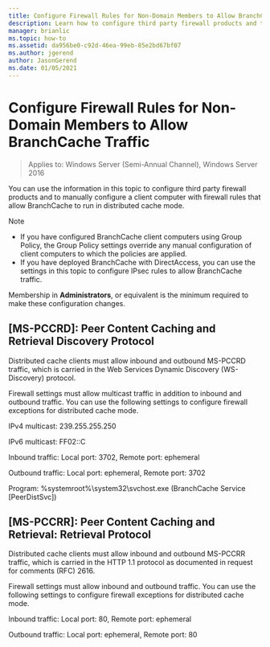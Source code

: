 ```yaml
---
title: Configure Firewall Rules for Non-Domain Members to Allow BranchCache Traffic
description: Learn how to configure third party firewall products and to manually configure a client computer with firewall rules that allow BranchCache to run in distributed cache mode.
manager: brianlic
ms.topic: how-to
ms.assetid: da956be0-c92d-46ea-99eb-85e2bd67bf07
ms.author: jgerend
author: JasonGerend
ms.date: 01/05/2021
---
```

# Configure Firewall Rules for Non-Domain Members to Allow BranchCache Traffic

>Applies to: Windows Server (Semi-Annual Channel), Windows Server 2016

You can use the information in this topic to configure third party firewall products and to manually configure a client computer with firewall rules that allow BranchCache to run in distributed cache mode.

> [!NOTE]
> -   If you have configured BranchCache client computers using Group Policy, the Group Policy settings override any manual configuration of client computers to which the policies are applied.
> -   If you have deployed BranchCache with DirectAccess, you can use the settings in this topic to configure IPsec rules to allow BranchCache traffic.

Membership in **Administrators**, or equivalent is the minimum required to make these configuration changes.

## [MS-PCCRD]: Peer Content Caching and Retrieval Discovery Protocol
Distributed cache clients must allow inbound and outbound MS-PCCRD traffic, which is carried in the Web Services Dynamic Discovery (WS-Discovery) protocol.

Firewall settings must allow multicast traffic in addition to inbound and outbound traffic. You can use the following settings to configure firewall exceptions for distributed cache mode.

IPv4 multicast: 239.255.255.250

IPv6 multicast: FF02::C

Inbound traffic: Local port: 3702, Remote port: ephemeral

Outbound traffic: Local port: ephemeral, Remote port: 3702

Program: %systemroot%\system32\svchost.exe (BranchCache Service [PeerDistSvc])

## [MS-PCCRR]: Peer Content Caching and Retrieval: Retrieval Protocol
Distributed cache clients must allow inbound and outbound MS-PCCRR traffic, which is carried in the HTTP 1.1 protocol as documented in request for comments (RFC) 2616.

Firewall settings must allow inbound and outbound traffic. You can use the following settings to configure firewall exceptions for distributed cache mode.

Inbound traffic: Local port: 80, Remote port: ephemeral

Outbound traffic: Local port: ephemeral, Remote port: 80



